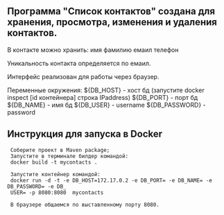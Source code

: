 Программа "Список контактов" создана для хранения, просмотра, изменения и удаления контактов.
-
В контакте можно хранить:
 имя
 фамилию
 емаил
 телефон

Уникальность контакта определяется по емаил.

Интерфейс реализован для работы через браузер.

Переменные окружения:
${DB_HOST} - хост бд (запустите docker inspect [id контейнера] строка IPaddress)
${DB_PORT} - порт бд
${DB_NAME} - имя бд
${DB_USER} - username
${DB_PASSWORD} - password

Инструкция для запуска в Docker
-
     Соберите проект в Maven package;
     Запустите в терминале билдер командой:
     docker build -t mycontacts .

     Запустите контейнер командой:
     docker run -d -t -e DB_HOST=172.17.0.2 -e DB_PORT= -e DB_NAME= -e DB_PASSWORD= -e DB_
     USER= -p 8080:8080  mycontacts

     В браузере общаемся по выставленному порту 8080.

